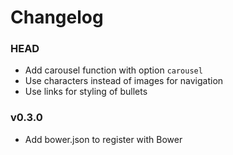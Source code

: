 # Changelog

### HEAD
* Add carousel function with option `carousel`
* Use characters instead of images for navigation
* Use links for styling of bullets

### v0.3.0
* Add bower.json to register with Bower
